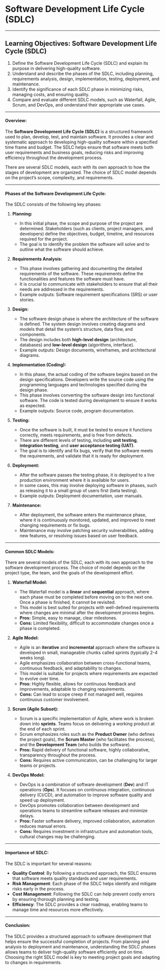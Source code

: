 # Software Development Life Cycle (SDLC)

---

## Learning Objectives: Software Development Life Cycle (SDLC)

1. Define the Software Development Life Cycle (SDLC) and explain its purpose in delivering high-quality software.  
2. Understand and describe the phases of the SDLC, including planning, requirements analysis, design, implementation, testing, deployment, and maintenance.  
3. Identify the significance of each SDLC phase in minimizing risks, managing costs, and ensuring quality.  
4. Compare and evaluate different SDLC models, such as Waterfall, Agile, Scrum, and DevOps, and understand their appropriate use cases.  

---

#### **Overview:**

The **Software Development Life Cycle (SDLC)** is a structured framework used to plan, develop, test, and maintain software. It provides a clear and systematic approach to developing high-quality software within a specified time frame and budget. The SDLC helps ensure that software meets both user requirements and business goals, reducing risks and improving efficiency throughout the development process.

There are several SDLC models, each with its own approach to how the stages of development are organized. The choice of SDLC model depends on the project’s scope, complexity, and requirements.

---

#### **Phases of the Software Development Life Cycle:**

The SDLC consists of the following key phases:

1. **Planning:**
   - In this initial phase, the scope and purpose of the project are determined. Stakeholders (such as clients, project managers, and developers) define the objectives, budget, timeline, and resources required for the project.
   - The goal is to identify the problem the software will solve and to outline what the software should achieve.

2. **Requirements Analysis:**
   - This phase involves gathering and documenting the detailed requirements of the software. These requirements define the functionalities and features the software must have.
   - It is crucial to communicate with stakeholders to ensure that all their needs are addressed in the requirements.
   - Example outputs: Software requirement specifications (SRS) or user stories.

3. **Design:**
   - The software design phase is where the architecture of the software is defined. The system design involves creating diagrams and models that detail the system’s structure, data flow, and components.
   - The design includes both **high-level design** (architecture, databases) and **low-level design** (algorithms, interface).
   - Example outputs: Design documents, wireframes, and architectural diagrams.

4. **Implementation (Coding):**
   - In this phase, the actual coding of the software begins based on the design specifications. Developers write the source code using the programming languages and technologies specified during the design phase.
   - This phase involves converting the software design into functional software. The code is tested during development to ensure it works as expected.
   - Example outputs: Source code, program documentation.

5. **Testing:**
   - Once the software is built, it must be tested to ensure it functions correctly, meets requirements, and is free from defects.
   - There are different levels of testing, including **unit testing**, **integration testing**, and **user acceptance testing (UAT)**.
   - The goal is to identify and fix bugs, verify that the software meets the requirements, and validate that it is ready for deployment.

6. **Deployment:**
   - After the software passes the testing phase, it is deployed to a live production environment where it is available for users.
   - In some cases, this may involve deploying software in phases, such as releasing it to a small group of users first (beta testing).
   - Example outputs: Deployment documentation, user manuals.

7. **Maintenance:**
   - After deployment, the software enters the maintenance phase, where it is continuously monitored, updated, and improved to meet changing requirements or fix bugs.
   - Maintenance may involve patching security vulnerabilities, adding new features, or resolving issues based on user feedback.

---

#### **Common SDLC Models:**

There are several models of the SDLC, each with its own approach to the software development process. The choice of model depends on the project type, the team, and the goals of the development effort.

1. **Waterfall Model:**
   - The Waterfall model is a **linear** and **sequential** approach, where each phase must be completed before moving on to the next one. Once a phase is finished, it cannot be revisited.
   - This model is best suited for projects with well-defined requirements where changes are minimal after the development process begins.
   - **Pros:** Simple, easy to manage, clear milestones.
   - **Cons:** Limited flexibility, difficult to accommodate changes once a phase is completed.

2. **Agile Model:**
   - Agile is an **iterative** and **incremental** approach where the software is developed in small, manageable chunks called sprints (typically 2-4 weeks long).
   - Agile emphasizes collaboration between cross-functional teams, continuous feedback, and adaptability to changes.
   - This model is suitable for projects where requirements are expected to evolve over time.
   - **Pros:** Highly flexible, allows for continuous feedback and improvements, adaptable to changing requirements.
   - **Cons:** Can lead to scope creep if not managed well, requires continuous customer involvement.

3. **Scrum (Agile Subset):**
   - Scrum is a specific implementation of Agile, where work is broken down into **sprints**. Teams focus on delivering a working product at the end of each sprint.
   - Scrum emphasizes roles such as the **Product Owner** (who defines the project goals), the **Scrum Master** (who facilitates the process), and the **Development Team** (who builds the software).
   - **Pros:** Rapid delivery of functional software, highly collaborative, transparency throughout the process.
   - **Cons:** Requires active communication, can be challenging for larger teams or projects.

4. **DevOps Model:**
   - DevOps is a combination of software development (**Dev**) and IT operations (**Ops**). It focuses on continuous integration, continuous delivery (CI/CD), and automation to improve software quality and speed up deployment.
   - DevOps promotes collaboration between development and operations teams to streamline software releases and minimize delays.
   - **Pros:** Faster software delivery, improved collaboration, automation reduces manual errors.
   - **Cons:** Requires investment in infrastructure and automation tools, cultural changes may be challenging.

---

#### **Importance of SDLC:**

The SDLC is important for several reasons:

- **Quality Control**: By following a structured approach, the SDLC ensures that software meets quality standards and user requirements.
- **Risk Management**: Each phase of the SDLC helps identify and mitigate risks early in the process.
- **Cost Management**: Following the SDLC can help prevent costly errors by ensuring thorough planning and testing.
- **Efficiency**: The SDLC provides a clear roadmap, enabling teams to manage time and resources more effectively.

---

#### **Conclusion:**

The SDLC provides a structured approach to software development that helps ensure the successful completion of projects. From planning and analysis to deployment and maintenance, understanding the SDLC phases allows teams to deliver high-quality software efficiently and on time. Choosing the right SDLC model is key to meeting project goals and adapting to changes in requirements.